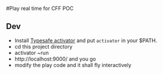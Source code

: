 #Play real time for CFF POC


## Dev

 * Install [Typesafe activator](https://www.typesafe.com/activator/download) and put `activator` in your $PATH.
 * cd this project directory
 * activator ~run
 * http://localhost:9000/ and you go
 * modify the play code and it shall fly interactively